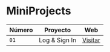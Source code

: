 # MiniProjects

| Número | Proyecto | Web |
| --- | --- | --- |
| `01` | Log & Sign In | [Visitar](https://logsigninpablotutor.netlify.app/) |
